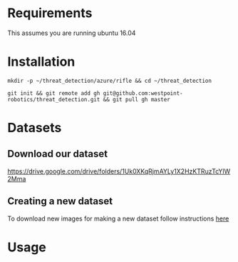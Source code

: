 # Requirements
This assumes you are running ubuntu 16.04

# Installation
	
	mkdir -p ~/threat_detection/azure/rifle && cd ~/threat_detection
	
	git init && git remote add gh git@github.com:westpoint-robotics/threat_detection.git && git pull gh master


# Datasets
## Download our dataset
https://drive.google.com/drive/folders/1Uk0XKqRjmAYLy1X2HzKTRuzTcYlW2Mma

## Creating a new dataset
To download new images for making a new dataset follow instructions [here](https://github.com/westpoint-robotics/threat_detection/tree/master/azure)

# Usage
